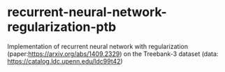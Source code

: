 # recurrent-neural-network-regularization-ptb
Implementation of recurrent neural network with regularization (paper:https://arxiv.org/abs/1409.2329) on the Treebank-3 dataset (data: https://catalog.ldc.upenn.edu/ldc99t42)

